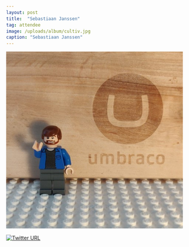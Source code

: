 ```yaml
---
layout: post
title:  "Sebastiaan Janssen"
tag: attendee
image: /uploads/album/cultiv.jpg
caption: "Sebastiaan Janssen"
---
```



![](/uploads/album/cultiv.jpg)

[![Twitter URL](https://img.shields.io/twitter/url/https/twitter.com/cultiv.svg?style=social&label=Follow%20%40cultiv)](https://twitter.com/cultiv)